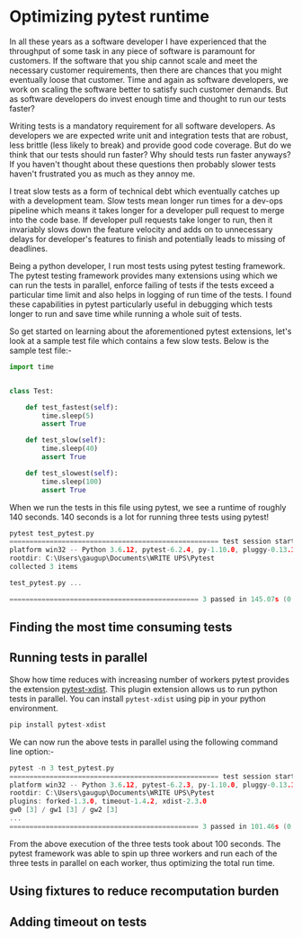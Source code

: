 # Optimizing pytest runtime

In all these years as a software developer I have experienced that the throughput of some task in any piece of software is paramount for customers. If the software that you ship cannot scale and meet the necessary customer requirements, then there are chances that you might eventually loose that customer. Time and again as software developers, we work on scaling the software better to satisfy such customer demands. But as software developers do invest enough time and thought to run our tests faster?

Writing tests is a mandatory requirement for all software developers. As developers we are expected write unit and integration tests that are robust, less brittle (less likely to break) and provide good code coverage. But do we think that our tests should run faster? Why should tests run faster anyways? If you haven't thought about these questions then probably slower tests haven't frustrated you as much as they annoy me. 

I treat slow tests as a form of technical debt which eventually catches up with a development team. Slow tests mean longer run times for a dev-ops pipeline which means it takes longer for a developer pull request to merge into the code base. If developer pull requests take longer to run, then it invariably slows down the feature velocity and adds on to unnecessary delays for developer's features to finish and potentially leads to missing of deadlines.

Being a python developer, I run most tests using pytest testing framework. The pytest testing framework provides many extensions using which we can run the tests in parallel, enforce failing of tests if the tests exceed a particular time limit and also helps in logging of run time of the tests. I found these capabilities in pytest particularly useful in debugging which tests longer to run and save time while running a whole suit of tests. 

So get started on learning about the aforementioned  pytest extensions, let's look at a sample test file which contains a few slow tests. Below is the sample test file:-
```python
import time


class Test:

    def test_fastest(self):
        time.sleep(5)
        assert True

    def test_slow(self):
        time.sleep(40)
        assert True

    def test_slowest(self):
        time.sleep(100)
        assert True

```

When we run the tests in this file using pytest, we see a runtime of roughly 140 seconds. 140 seconds is a lot for running three tests using pytest!

```c
pytest test_pytest.py
==================================================== test session starts ====================================================
platform win32 -- Python 3.6.12, pytest-6.2.4, py-1.10.0, pluggy-0.13.1
rootdir: C:\Users\gaugup\Documents\WRITE UPS\Pytest
collected 3 items

test_pytest.py ...                                                                                                     [100%]

=============================================== 3 passed in 145.07s (0:02:25) ===============================================

```

## Finding the most time consuming tests

## Running tests in parallel
Show how time reduces with increasing number of workers
pytest provides the extension [pytest-xdist](https://pypi.org/project/pytest-xdist/). This plugin extension allows us to run python tests in parallel. You can install `pytest-xdist` using pip in your python environment.

```c
pip install pytest-xdist
```

We can now run the above tests in parallel using the following command line option:-

```c
pytest -n 3 test_pytest.py
==================================================== test session starts ====================================================
platform win32 -- Python 3.6.12, pytest-6.2.3, py-1.10.0, pluggy-0.13.1
rootdir: C:\Users\gaugup\Documents\WRITE UPS\Pytest
plugins: forked-1.3.0, timeout-1.4.2, xdist-2.3.0
gw0 [3] / gw1 [3] / gw2 [3]
...                                                                                                                    [100%]
=============================================== 3 passed in 101.46s (0:01:41) ===============================================
```
From the above execution of the three tests took about 100 seconds. The pytest framework was able to spin up three workers and run each of the three tests in parallel on each worker, thus optimizing the total run time.

## Using fixtures to reduce recomputation burden

## Adding timeout on tests
